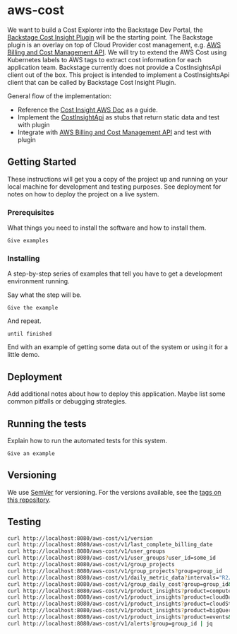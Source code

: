 # aws-cost

We want to build a Cost Explorer into the Backstage Dev Portal, the 
[Backstage Cost Insight Plugin](https://backstage.io/blog/2020/10/22/cost-insights-plugin) will be the
starting point. The Backstage plugin is an overlay on top of Cloud Provider cost management, 
e.g. [AWS Billing and Cost Management API](https://docs.aws.amazon.com/aws-cost-anagement/latest/APIReference/API_GetCostAndUsage.html).
We will try to extend the AWS Cost using Kubernetes labels 
to AWS tags to extract cost information for each application team. 
Backstage currently does not provide a CostInsightsApi client out of the box. This project is
intended to implement a CostInsightsApi client that can be called by Backstage Cost Insight Plugin.

General flow of the implementation:

   * Reference the [Cost Insight AWS Doc](https://github.com/backstage/backstage/blob/master/plugins/cost-insights/contrib/aws-cost-explorer-api.md)
as a guide.
   * Implement the [CostInsightApi](https://github.com/backstage/backstage/blob/master/plugins/cost-insights/src/api/CostInsightsApi.ts) as stubs that return static data and test with plugin
   * Integrate with [AWS Billing and Cost Management API](https://docs.aws.amazon.com/aws-cost-anagement/latest/APIReference/API_GetCostAndUsage.html) and test with plugin


## Getting Started

These instructions will get you a copy of the project up and running on your local machine for development and testing purposes. See deployment for notes on how to deploy the project on a live system.

### Prerequisites

What things you need to install the software and how to install them.

```
Give examples
```

### Installing

A step-by-step series of examples that tell you have to get a development environment running.

Say what the step will be.

```
Give the example
```

And repeat.

```
until finished
```

End with an example of getting some data out of the system or using it for a little demo.



## Deployment

Add additional notes about how to deploy this application. Maybe list some common pitfalls or debugging strategies.

## Running the tests

Explain how to run the automated tests for this system.

```
Give an example
```

## Versioning

We use [SemVer](http://semver.org/) for versioning. For the versions available, see the [tags on this repository](https://github.com/seizadi/aws-cost/tags).

## Testing

```bash
curl http://localhost:8080/aws-cost/v1/version
curl http://localhost:8080/aws-cost/v1/last_complete_billing_date
curl http://localhost:8080/aws-cost/v1/user_groups
curl http://localhost:8080/aws-cost/v1/user_groups?user_id=some_id
curl http://localhost:8080/aws-cost/v1/group_projects
curl http://localhost:8080/aws-cost/v1/group_projects?group=group_id
curl http://localhost:8080/aws-cost/v1/daily_metric_data?intervals="R2/P30D/2020-09-01"
curl http://localhost:8080/aws-cost/v1/group_daily_cost?group=group_id&intervals="R2/P30D/2020-09-01"
curl http://localhost:8080/aws-cost/v1/product_insights?product=computeEngine&intervals="R2/P30D/2020-09-01"
curl http://localhost:8080/aws-cost/v1/product_insights?product=cloudDataflow&intervals="R2/P30D/2020-09-01"
curl http://localhost:8080/aws-cost/v1/product_insights?product=cloudStorage&intervals="R2/P30D/2020-09-01"
curl http://localhost:8080/aws-cost/v1/product_insights?product=bigQuery&intervals="R2/P30D/2020-09-01"
curl http://localhost:8080/aws-cost/v1/product_insights?product=events&intervals="R2/P30D/2020-09-01"
curl http://localhost:8080/aws-cost/v1/alerts?group=group_id | jq
```

